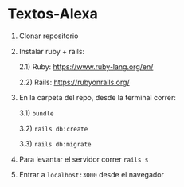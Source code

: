 # Textos-Alexa
1) Clonar repositorio
2) Instalar ruby + rails:

    2.1) Ruby: https://www.ruby-lang.org/en/
  
    2.2) Rails: https://rubyonrails.org/
  
3) En la carpeta del repo, desde la terminal correr:

    3.1) `bundle`
  
    3.2) `rails db:create`
  
    3.3) `rails db:migrate`
  
4) Para levantar el servidor correr `rails s`
5) Entrar a `localhost:3000` desde el navegador
